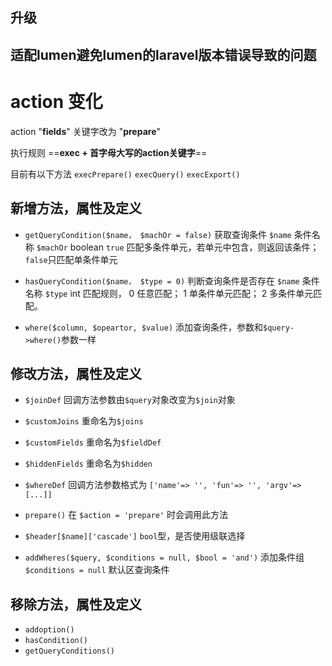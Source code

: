 ## 升级

适配lumen避免lumen的laravel版本错误导致的问题
---
action 变化
===
action "**fields**" 关键字改为 "**prepare**"

执行规则 ==**exec + 首字母大写的action关键字**==

目前有以下方法 `execPrepare()` `execQuery()` `execExport()`

新增方法，属性及定义
---
- `getQueryCondition($name， $machOr = false)` 获取查询条件
`$name` 条件名称
`$machOr` boolean `true` 匹配多条件单元，若单元中包含，则返回该条件； `false`只匹配单条件单元

- `hasQueryCondition($name， $type = 0)` 判断查询条件是否存在
`$name` 条件名称
`$type` int 匹配规则， 0 任意匹配； 1 单条件单元匹配； 2 多条件单元匹配。

- `where($column, $opeartor, $value)`
添加查询条件，参数和`$query->where()`参数一样

修改方法，属性及定义
---

- `$joinDef` 回调方法参数由`$query`对象改变为`$join`对象

- `$customJoins` 重命名为`$joins`

- `$customFields` 重命名为`$fieldDef`

- `$hiddenFields` 重命名为`$hidden`

- `$whereDef` 回调方法参数格式为 `['name'=> '', 'fun'=> '', 'argv'=> [...]]`

- `prepare()` 在	`$action = 'prepare'` 时会调用此方法

- `$header[$name]['cascade']` `bool`型，是否使用级联选择

- `addWheres($query, $conditions = null, $bool = 'and')` 添加条件组 `$conditions = null` 默认区查询条件

移除方法，属性及定义
---

- `addoption()`
- `hasCondition()`
- `getQueryConditions()`